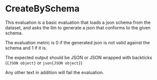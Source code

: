 # CreateBySchema

This evaluation is a basic evaluation that loads a json schema from the dataset, and asks the llm to generate a json that conforms to the given schema.

The evaluation metric is 0 if the generated json is not valid against the schema and 1 if it is.

The expected output should be JSON or JSON wrapped with backticks (```{JSON object}``` or ```json{JSON object}```)

Any other text in addition will fail the evaluation.